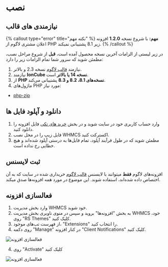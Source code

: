 # نصب

## نیازمندی های قالب

{% callout type="error" title="نکته مهم" %}
**مهم:** با شروع نسخه **1.2.0** افزونه اعلان مشتری لاگوم از PHP زیر 8.1 پشتیبانی نمیکند.
{% /callout %}

در زیر لیستی از الزامات آخرین نسخه محصول آمده است، **قبل** از شروع مراحل نصب، مطمئن شوید که سرور شما تمام الزامات زیر را دارد:

1. نیازمند [قالب لاگوم](https://lagom-orpin.vercel.app/) نسخه 2.3 و بالاتر.
2. نیازمند **IonCube نسخه 14 یا بالاتر** است.
3. از **PHP نسخه‌های 8.1، 8.2 و 8.3** پشتیبانی می‌کند.
4. ماژول‌های PHP مورد نیاز:

- [php-zip](https://www.php.net/manual/en/book.zip.php)

## دانلود و آپلود فایل ها

1. وارد حساب کاربری خود در سایت شوید و در بخش [خرید های تکی](https://designesia.ir/account/?tab=downloads) فایل افزونه را دانلود کنید.
2. فایل زیپ را در محل نصب WHMCS اکسترکت کنید.
3. مطمئن شوید که در طول فرآیند آپلود، تمام فایل‌ها به درستی آپلود شده‌اند و هیچ خطایی رخ نداده است.

## ثبت لایسنس

افزونه‌های لاگوم **فقط** میتوانند با لایسنس [قالب لاگوم](https://lagom-orpin.vercel.app/) خریداری شده در سایت که به آن اختصاص داده شده‌اند، استفاده شوند. این موضوع در مورد همه افزونه‌ها صدق میکند.

## فعالسازی افزونه

1. وارد بخش مدیریت WHMCS خود شوید.
2. به بخش "افزونه‌ها" بروید و سپس در منوی ناوبری بخش مدیریت WHMCS خود، روی "RS Themes" کلیک کنید.
3. از فهرست تب‌های موجود، "Extensions" را انتخاب کنید.
4. روی دکمه "Manage" در کنار افزونه "Client Notifications" کلیک کنید.

![فعالسازی افزونه](/client-notif/installation-extensions_list.png)

4. روی "Activate" کلیک کنید

![فعالسازی افزونه](/client-notif/installation-extension_activation.png)
